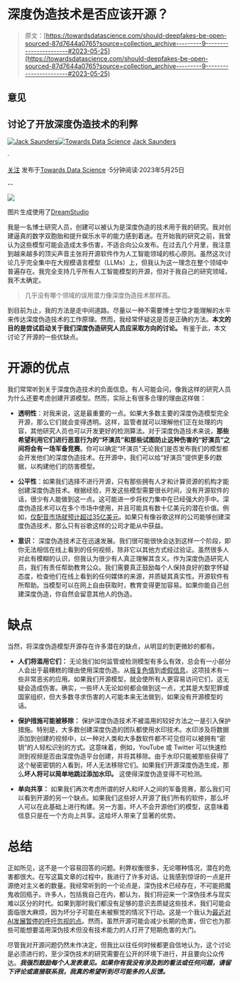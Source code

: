 # 深度伪造技术是否应该开源？

> 原文：[https://towardsdatascience.com/should-deepfakes-be-open-sourced-87d7644a0765?source=collection_archive---------9-----------------------#2023-05-25](https://towardsdatascience.com/should-deepfakes-be-open-sourced-87d7644a0765?source=collection_archive---------9-----------------------#2023-05-25)

## 意见

## 讨论了开放深度伪造技术的利弊

[](https://medium.com/@jacksaunders909?source=post_page-----87d7644a0765--------------------------------)[![Jack Saunders](../Images/00c752fe1c5bc03f52943238cb034ee4.png)](https://medium.com/@jacksaunders909?source=post_page-----87d7644a0765--------------------------------)[](https://towardsdatascience.com/?source=post_page-----87d7644a0765--------------------------------)[![Towards Data Science](../Images/a6ff2676ffcc0c7aad8aaf1d79379785.png)](https://towardsdatascience.com/?source=post_page-----87d7644a0765--------------------------------) [Jack Saunders](https://medium.com/@jacksaunders909?source=post_page-----87d7644a0765--------------------------------)

·

[关注](https://medium.com/m/signin?actionUrl=https%3A%2F%2Fmedium.com%2F_%2Fsubscribe%2Fuser%2F24c6b2ceeccc&operation=register&redirect=https%3A%2F%2Ftowardsdatascience.com%2Fshould-deepfakes-be-open-sourced-87d7644a0765&user=Jack+Saunders&userId=24c6b2ceeccc&source=post_page-24c6b2ceeccc----87d7644a0765---------------------post_header-----------) 发布于[Towards Data Science](https://towardsdatascience.com/?source=post_page-----87d7644a0765--------------------------------) ·5分钟阅读·2023年5月25日[](https://medium.com/m/signin?actionUrl=https%3A%2F%2Fmedium.com%2F_%2Fvote%2Ftowards-data-science%2F87d7644a0765&operation=register&redirect=https%3A%2F%2Ftowardsdatascience.com%2Fshould-deepfakes-be-open-sourced-87d7644a0765&user=Jack+Saunders&userId=24c6b2ceeccc&source=-----87d7644a0765---------------------clap_footer-----------)

--

[](https://medium.com/m/signin?actionUrl=https%3A%2F%2Fmedium.com%2F_%2Fbookmark%2Fp%2F87d7644a0765&operation=register&redirect=https%3A%2F%2Ftowardsdatascience.com%2Fshould-deepfakes-be-open-sourced-87d7644a0765&source=-----87d7644a0765---------------------bookmark_footer-----------)![](../Images/304a644260e00d49a236cba29efb0cc7.png)

图片生成使用了[DreamStudio](https://beta.dreamstudio.ai/generate)

我是一名博士研究人员，创建可以被认为是深度伪造的技术用于我的研究。我对创建逼真的数字双胞胎和提升娱乐水平的能力感到着迷。在开始我的研究之前，我曾认为这些模型可能会造成太多伤害，不适合向公众发布。在过去几个月里，我注意到越来越多的顶尖声音主张将开源软件作为人工智能领域的核心原则。虽然这次讨论几乎完全集中在大规模语言模型（LLMs）上，但我认为这一理念在整个领域中普遍存在。我完全支持几乎所有人工智能模型的开源，但对于我自己的研究领域，我不太确定。

> 几乎没有哪个领域的误用潜力像深度伪造技术那样高。

到目前为止，我的方法是走中间道路。尽量以一种不需要博士学位才能理解的水平来传达深度伪造技术的工作原理。然而，我经常怀疑这是否是正确的方法。**本文的目的是尝试启动关于我们深度伪造研究人员应采取方向的讨论。** 有鉴于此，本文讨论了开源的一些优缺点。

# 开源的优点

我们常常听到关于深度伪造技术的负面信息。有人可能会问，像我这样的研究人员为什么还要考虑创建开源模型。然而，实际上有很多合理的理由这样做：

+   **透明性**：对我来说，这是最重要的一点。如果大多数主要的深度伪造模型完全开源，那么它们就会变得透明。这样，监管者就可以理解他们正在处理的内容，其他研究人员也可以开发更好的检测算法。对于深度伪造技术来说，**那些希望利用它们进行恶意行为的“坏演员”和那些试图防止这种伤害的“好演员”之间将会有一场军备竞赛**。你可以确定“坏演员”无论我们是否发布我们的模型都会开发他们的深度伪造技术。在开源中，我们可以给“好演员”提供更多的数据，以构建他们的防害模型。

+   **公平性**：如果我们选择不进行开源，只有那些拥有人才和计算资源的机构才能创建深度伪造技术。根据经验，开发这些模型需要很长时间，没有开源软件的话，很少有人能做到这一点。这可能进一步将权力集中在已经强大的手中。深度伪造技术可以在多个市场中使用，并且可能具有数十亿美元的潜在价值。例如，[仅配音市场就预计超过35亿美元](https://www.marketwatch.com/press-release/2023-film-dubbing-market-research-report-2030-2023-05-24#:~:text=The%20global%20Film%20Dubbing%20market,USD%205339.61%20million%20by%202028.)。如果只有像谷歌这样的公司能够创建深度伪造技术，那么只有谷歌这样的公司才能从中获益。

+   **意识：** 深度伪造技术正在迅速发展。我们很可能很快会达到这样一个阶段，即你无法相信在线上看到的任何视频，除非它以其他方式经过验证。虽然很多人对此有模糊的认识，但我认为很少有人真正理解其含义。作为深度伪造研究人员，我们有责任帮助教育公众。我们需要真正鼓励每个人保持良好的数字怀疑态度，检查他们在线上看到的任何媒体的来源，并质疑其真实性。开源软件有所帮助。当模型可以在网上自由获取时，教育变得更加容易。如果你能自己创建深度伪造，你自然会留意其他人的伪造。

# 缺点

当然，将深度伪造模型开源存在许多潜在的缺点，从明显的到更微妙的都有。

+   **人们将滥用它们：** 无论我们如何监管或检测模型有多么有效，总会有一小部分人会出于最糟糕的理由使用深度伪造。从[报复色情](https://www.technologyreview.com/2021/02/12/1018222/deepfake-revenge-porn-coming-ban/)到[虚假信息](https://www.nytimes.com/2023/02/07/technology/artificial-intelligence-training-deepfake.html)，这项技术有一些非常恶劣的应用。如果我们开源模型，就会使所有人更容易访问它们，这无疑会造成伤害。确实，一些坏人无论如何都会做到这一点，尤其是大型犯罪或国家组织，但大多数寻求伤害的人可能本来无法做到，如果没有开源模型的话。

+   **保护措施可能被移除：** 保护深度伪造技术不被滥用的较好方法之一是引入保护措施。特别是，大多数创建深度伪造的团队都使用水印技术。水印涉及将数据添加到创建的视频中，以一种对人类和大多数软件都不可见但可以被拥有“密钥”的人轻松识别的方式。这意味着，例如，YouTube 或 Twitter 可以快速检测到视频是否由深度伪造平台创建，并将其移除。由于水印只能被那些获得了这个秘密密钥的人看到，坏人无法移除它们。如果我们开源深度伪造生成，那么**坏人将可以简单地跳过添加水印。** 这使得深度伪造变得不可检测。

+   **单向共享：** 如果我们再次考虑所谓的好人和坏人之间的军备竞赛，那么我们可以看到开源的另一个缺点。如果我们这些好人开源了我们所有的软件，那么坏人可以在此基础上进行构建。另一方面，坏人不会开源他们的模型，这意味着信息只是在一个方向上共享。这给坏人带来了显著的优势。

# 总结

正如所见，这不是一个容易回答的问题。利弊权衡很多，无论哪种情况，潜在的危害都很大。在写这篇文章的过程中，我进行了许多对话。让我感到惊讶的一点是开源绝对主义者的数量。我经常听到的一个论点是，深伪技术已经存在，不可能把魔鬼收回瓶子。许多人，包括我自己在内，都认为，我们将迎来一个深伪技术与现实难以区分的时代。如果到那时我们都没有足够的意识去质疑这些技术，我们可能会面临很大麻烦，因为坏分子可能在未被察觉的情况下行动。这是一个我认为[最近对AI发展暂停的呼吁忽视的点](https://www.bbc.co.uk/news/uk-65746524)。然而，虽然开源可能会减少长期的危害，但它也为那些可能想要滥用深伪技术但没有技术能力的人打开了短期危害的大门。

尽管我对开源问题仍然未作决定，但我比以往任何时候都更自信地认为，这个讨论是必须进行的，至少深伪技术的研究需要在公开的环境下进行，并且要向公众传达。***我强烈鼓励每个人发表意见。如果你有我没有涉及到的看法或任何问题，请留下评论或直接联系我，我真的希望听到尽可能多的人反馈。***
